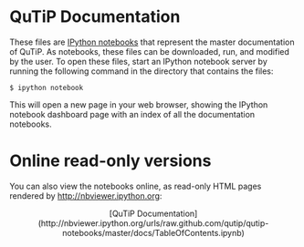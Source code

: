 # QuTiP Documentation

These files are [IPython notebooks](http://ipython.org/notebook.html) that represent the master documentation of QuTiP.  As notebooks, these files can be downloaded, run, and modified by the user.  To open these files, start an IPython notebook server by running the following command in the directory that contains the files:

    $ ipython notebook

This will open a new page in your web browser, showing the IPython notebook
dashboard page with an index of all the documentation notebooks.

# Online read-only versions
You can also view the notebooks online, as read-only HTML pages rendered by
http://nbviewer.ipython.org:
<center>
[QuTiP Documentation](http://nbviewer.ipython.org/urls/raw.github.com/qutip/qutip-notebooks/master/docs/TableOfContents.ipynb)